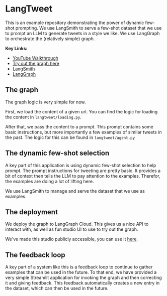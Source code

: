 # LangTweet

This is an example repository demonstrating the power of dynamic few-shot prompting.
We use LangSmith to serve a few-shot dataset that we use to prompt an LLM to generate tweets in a style we like.
We use LangGraph to orchestrate the (relatively simple) graph.

**Key Links:**
- [YouTube Walkthrough]()
- [Try out the graph here]()
- [LangSmith]()
- [LangGraph]()

## The graph

The graph logic is very simple for now.

First, we load the content of a given url.
You can find the logic for loading the content in `langtweet/loading.py`.

After that, we pass the content to a prompt.
This prompt contains some basic instructions, but more importantly a few examples of similar tweets in the past.
The logic for this can be found in `langtweet/agent.py`

## The dynamic few-shot selection

A key part of this application is using dynamic few-shot selection to help prompt.
The prompt instructions for tweeting are pretty basic.
It provides a bit of context then tells the LLM to pay attention to the examples.
Therefor, the examples are doing a lot of lifting here.

We use LangSmith to manage and serve the dataset that we use as examples.

## The deployment

We deploy the graph to LangGraph Cloud.
This gives us a nice API to interact with, as well as fun studio UI to use to try out the graph.

We've made this studio publicly accessible, you can use it [here](TODO).

## The feedback loop

A key part of a system like this is a feedback loop to continue to gather examples that can be used in the future.
To that end, we have provided a very simple Streamlit application for invoking the graph and then correcting it and giving feedback.
This feedback automatically creates a new entry in the dataset, which can then be used in the future.
